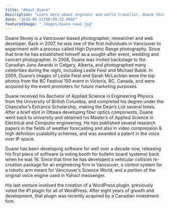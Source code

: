 ```yaml
---
title: "About Duane"
Description: "Learn more about engineer and world traveller, Duane Storey"
date: "2010-06-21T00:49:52.000Z"
featuredImage: "_images/duane-new2.jpg"
---
```


Duane Storey is a Vancouver-based photographer, researcher and web developer. Back in 2007, he was one of the first individuals in Vancouver to experiment with a process called High Dynamic Range photography. Since that time he has established himself as a sought-after event, wedding and concert photographer. In 2008, Duane was invited backstage to the Canadian Juno Awards in Calgary, Alberta, and photographed many celebrities during the night, including Leslie Feist and Michael Bublé. In 2009, Duane’s images of Leslie Feist and Sarah McLachlan were the top photos from the BC Festival 150 event in Victoria, BC, Canada, and were acquired by the event promoters for future marketing purposes.

Duane received his Bachelor of Applied Science in Engineering Physics from the University of British Columbia, and completed his degree under the Chancellor’s Entrance Scholarship, making the Dean’s List several times. After a brief stint in Ottawa developing fiber optics components, Duane went back to university and obtained his Master’s of Applied Science in Electrical and Computer engineering. He has published several research papers in the fields of weather forecasting and also in video compression & high definition scalability schemes, and was awarded a patent in the voice over IP space.

Duane has been developing software for well over a decade now, releasing his first piece of software (a voting booth for bulletin board systems) back when he was 16. Since that time he has developed a vehicular collision re-creation package for an engineering firm in Vancouver, a control system for a robotic arm meant for Vancouver’s Science World, and a portion of the original voice engine used in Yahoo! messenger.

His last venture involved the creation of a WordPress plugin, previously voted the #1 plugin for all of WordPress. After eight years of growth and development, that plugin was recently acquired by a Canadian investment firm.
